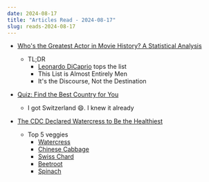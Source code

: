 ```yaml
---
date: 2024-08-17
title: "Articles Read - 2024-08-17"
slug: reads-2024-08-17
---
```




* [Who's the Greatest Actor in Movie History? A Statistical Analysis][1]
  * TL;DR
    * [Leonardo DiCaprio][2] tops the list
    * This List is Almost Entirely Men
    * It's the Discourse, Not the Destination

* [Quiz: Find the Best Country for You][3]
  * I got Switzerland 😄. I knew it already

* [The CDC Declared Watercress to Be the Healthiest][4]
  * Top 5 veggies
    * [Watercress][5]
    * [Chinese Cabbage][6]
    * [Swiss Chard][7]
    * [Beetroot][8]
    * [Spinach][9]



  [1]: https://www.statsignificant.com/p/whos-the-greatest-actor-in-movie
  [2]: https://en.wikipedia.org/wiki/Leonardo_DiCaprio
  [3]: https://www.usnews.com/news/best-countries/articles/quiz-find-the-best-country-for-you
  [4]: https://www.foodandwine.com/watercress-health-benefits-8710408
  [5]: https://en.wikipedia.org/wiki/Watercress
  [6]: https://en.wikipedia.org/wiki/Chinese_cabbage
  [7]: https://en.wikipedia.org/wiki/Chard
  [8]: https://en.wikipedia.org/wiki/Beetroot
  [9]: https://en.wikipedia.org/wiki/Spinach

